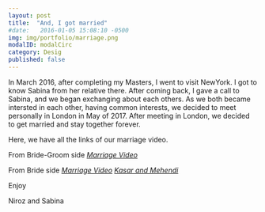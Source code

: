 ```yaml
---
layout: post
title:  "And, I got married"
#date:   2016-01-05 15:08:10 -0500
img: img/portfolio/marriage.png
modalID: modalCirc
category: Desig
published: false
---
```


In March 2016, after completing my Masters, I went to visit NewYork. I got to know Sabina from her relative there. After coming back, I gave a call to Sabina, and we began exchanging about each others. As we both became intersted in each other, having common interests, we decided to meet personally in London in May of 2017. After meeting in London, we decided to get married and stay together forever. 


Here, we have all the links of our marriage video. 

  From Bride-Groom side
 	 [*Marriage Video*](https://goo.gl/cYmxyR)
 	
 
  From Bride side
 	  [*Marriage Video*](https://goo.gl/HGVSqn) 
 	  [*Kasar and Mehendi*](https://goo.gl/dd1Kvv)

Enjoy

Niroz and Sabina
